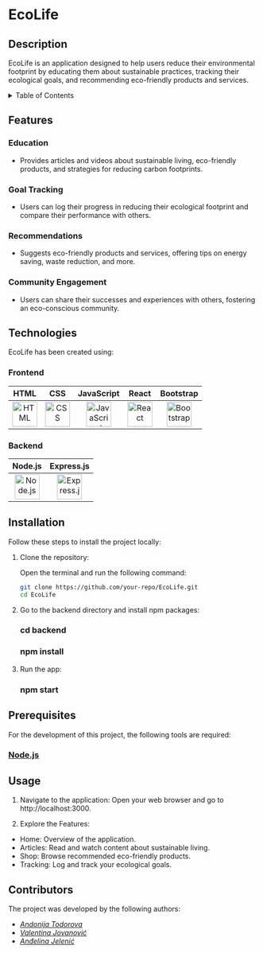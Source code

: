 # EcoLife

## Description

EcoLife is an application designed to help users reduce their environmental footprint by educating them about sustainable practices, tracking their ecological goals, and recommending eco-friendly products and services.


<details>
  <summary>Table of Contents</summary>
  <ol>
    <li>
    <a href="#description">Description</a>
    </li>
      <li>
    <a href="#features">Features</a>
    </li>
    <li>
    <a href="#technologies">Technologies</a>
    </li>
    <li>
    <a href="#installation">Installation</a>
    </li>
    <li>
    <a href="#prerequisites">Prerequisites</a>
    </li>
    <li>
    <a href="#usage">Usage</a>
    </li>
    <li>
    <a href="#contributors">Contributors</a>
    </li>
  </ol>
</details>


## Features

### Education
- Provides articles and videos about sustainable living, eco-friendly products, and strategies for reducing carbon footprints.

### Goal Tracking
- Users can log their progress in reducing their ecological footprint and compare their performance with others.

### Recommendations
- Suggests eco-friendly products and services, offering tips on energy saving, waste reduction, and more.

### Community Engagement
- Users can share their successes and experiences with others, fostering an eco-conscious community.


## Technologies
EcoLife has been created using:

### Frontend

| HTML | CSS | JavaScript | React | Bootstrap |
| :--: | :-: | :--------: | :---: | :-------: |
| <a href="https://developer.mozilla.org/en-US/docs/Web/HTML" title="HTML"><img src="https://github.com/get-icon/geticon/raw/master/icons/html-5.svg" alt="HTML" width="50px" height="50px"></a> | <a href="https://developer.mozilla.org/en-US/docs/Web/CSS" title="CSS"><img src="https://github.com/get-icon/geticon/raw/master/icons/css-3.svg" alt="CSS" width="50px" height="50px"></a> | <a href="https://developer.mozilla.org/en-US/docs/Web/JavaScript" title="JavaScript"><img src="https://github.com/get-icon/geticon/raw/master/icons/javascript.svg" alt="JavaScript" width="50px" height="50px"></a> | <a href="https://reactjs.org/" title="React"><img src="https://github.com/get-icon/geticon/raw/master/icons/react.svg" alt="React" width="50px" height="50px"></a> | <a href="https://getbootstrap.com/" title="Bootstrap"><img src="https://github.com/get-icon/geticon/raw/master/icons/bootstrap.svg" alt="Bootstrap" width="50px" height="50px"></a> |

### Backend

| Node.js | Express.js |
| :-----: | :--------: |
| <a href="https://nodejs.org/" title="Node.js"><img src="https://github.com/get-icon/geticon/raw/master/icons/nodejs-icon.svg" alt="Node.js" width="50px" height="50px"></a> | <a href="https://expressjs.com/" title="Express.js"><img src="https://github.com/get-icon/geticon/raw/master/icons/express.svg" alt="Express.js" width="50px" height="50px"></a> |

## Installation

Follow these steps to install the project locally:

1. Clone the repository:

   Open the terminal and run the following command:

   ```sh
   git clone https://github.com/your-repo/EcoLife.git
   cd EcoLife

2. Go to the backend directory and install npm packages:
    ### cd backend
    ### npm install

3. Run the app:
    ### npm start

## Prerequisites

For the development of this project, the following tools are required:

### <a href="https://nodejs.org/en" title="Node.js">Node.js</a>

## Usage 

1. Navigate to the application:
Open your web browser and go to http://localhost:3000.

2. Explore the Features:

- Home: Overview of the application.
- Articles: Read and watch content about sustainable living.
- Shop: Browse recommended eco-friendly products.
- Tracking: Log and track your ecological goals.

## Contributors

The project was developed by the following authors:

- *[Andonija Todorova](https://github.com/AndonijaT)*
- *[Valentina Jovanović](https://github.com/valentinaj24)* 
- *[Anđelina Jelenić](https://github.com/eidzej)*